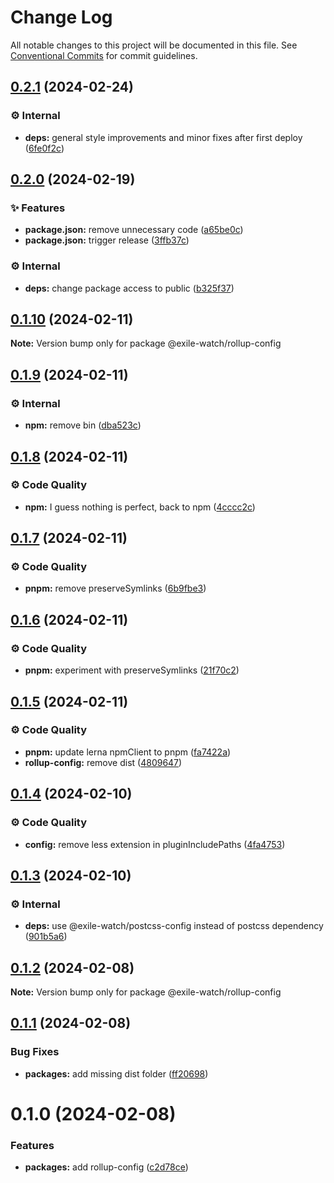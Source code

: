 # Change Log

All notable changes to this project will be documented in this file.
See [Conventional Commits](https://conventionalcommits.org) for commit guidelines.

## [0.2.1](https://github.com/exile-watch/splinters/compare/@exile-watch/rollup-config@0.2.0...@exile-watch/rollup-config@0.2.1) (2024-02-24)


### ⚙️ Internal

* **deps:** general style improvements and minor fixes after first deploy ([6fe0f2c](https://github.com/exile-watch/splinters/commit/6fe0f2c7d514a8464f9f8b988b71e96dfc5a578f))



## [0.2.0](https://github.com/exile-watch/nucleus/compare/@exile-watch/rollup-config@0.1.10...@exile-watch/rollup-config@0.2.0) (2024-02-19)


### ✨ Features

* **package.json:** remove unnecessary code ([a65be0c](https://github.com/exile-watch/nucleus/commit/a65be0cc6934af4b63db3f6c5478b789afd991d5))
* **package.json:** trigger release ([3ffb37c](https://github.com/exile-watch/nucleus/commit/3ffb37cfb433f12ae0dcf1f5336e6bbfa22b0e9e))


### ⚙️ Internal

* **deps:** change package access to public ([b325f37](https://github.com/exile-watch/nucleus/commit/b325f372d27da37865ee70f26306f79a48944597))



## [0.1.10](https://github.com/exile-watch/nucleus/compare/@exile-watch/rollup-config@0.1.9...@exile-watch/rollup-config@0.1.10) (2024-02-11)

**Note:** Version bump only for package @exile-watch/rollup-config





## [0.1.9](https://github.com/exile-watch/nucleus/compare/@exile-watch/rollup-config@0.1.8...@exile-watch/rollup-config@0.1.9) (2024-02-11)


### ⚙️ Internal

* **npm:** remove bin ([dba523c](https://github.com/exile-watch/nucleus/commit/dba523c49282f8b0986197d2f88c8ef674cb834d))



## [0.1.8](https://github.com/exile-watch/nucleus/compare/@exile-watch/rollup-config@0.1.7...@exile-watch/rollup-config@0.1.8) (2024-02-11)


### ⚙️ Code Quality

* **npm:** I guess nothing is perfect, back to npm ([4cccc2c](https://github.com/exile-watch/nucleus/commit/4cccc2c3aebe22d0c99f260b22163aa715a7123a))



## [0.1.7](https://github.com/exile-watch/nucleus/compare/@exile-watch/rollup-config@0.1.6...@exile-watch/rollup-config@0.1.7) (2024-02-11)


### ⚙️ Code Quality

* **pnpm:** remove preserveSymlinks ([6b9fbe3](https://github.com/exile-watch/nucleus/commit/6b9fbe3138b4ac4ecd1c53186e6d27636a095eeb))



## [0.1.6](https://github.com/exile-watch/nucleus/compare/@exile-watch/rollup-config@0.1.5...@exile-watch/rollup-config@0.1.6) (2024-02-11)


### ⚙️ Code Quality

* **pnpm:** experiment with preserveSymlinks ([21f70c2](https://github.com/exile-watch/nucleus/commit/21f70c2fa6bd59ef184b743fa8b20740d10dac06))



## [0.1.5](https://github.com/exile-watch/nucleus/compare/@exile-watch/rollup-config@0.1.4...@exile-watch/rollup-config@0.1.5) (2024-02-11)


### ⚙️ Code Quality

* **pnpm:** update lerna npmClient to pnpm ([fa7422a](https://github.com/exile-watch/nucleus/commit/fa7422a2b874dd9ea651d635b9e89cecf24b20b5))
* **rollup-config:** remove dist ([4809647](https://github.com/exile-watch/nucleus/commit/48096479b9789da11a7e3cc051dcad4b692d1516))



## [0.1.4](https://github.com/exile-watch/nucleus/compare/@exile-watch/rollup-config@0.1.3...@exile-watch/rollup-config@0.1.4) (2024-02-10)


### ⚙️ Code Quality

* **config:** remove less extension in pluginIncludePaths ([4fa4753](https://github.com/exile-watch/nucleus/commit/4fa475340c0f0bbe5f99331f806d69a656b3db93))



## [0.1.3](https://github.com/exile-watch/nucleus/compare/@exile-watch/rollup-config@0.1.2...@exile-watch/rollup-config@0.1.3) (2024-02-10)


### ⚙️ Internal

* **deps:** use @exile-watch/postcss-config instead of postcss dependency ([901b5a6](https://github.com/exile-watch/nucleus/commit/901b5a664c0b5c286dee535f6e4bb91c5e25946a))



## [0.1.2](https://github.com/exile-watch/nucleus/compare/@exile-watch/rollup-config@0.1.1...@exile-watch/rollup-config@0.1.2) (2024-02-08)

**Note:** Version bump only for package @exile-watch/rollup-config





## [0.1.1](https://github.com/exile-watch/nucleus/compare/@exile-watch/rollup-config@0.1.0...@exile-watch/rollup-config@0.1.1) (2024-02-08)


### Bug Fixes

* **packages:** add missing dist folder ([ff20698](https://github.com/exile-watch/nucleus/commit/ff206984b18a24c271eeb5fd2bb476c538c3ea58))





# 0.1.0 (2024-02-08)


### Features

* **packages:** add rollup-config ([c2d78ce](https://github.com/exile-watch/nucleus/commit/c2d78ce74710cfa28ed15a2d1800ffa1c8f07a37))
